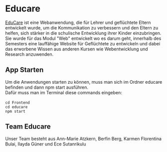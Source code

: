 # Educare
[EduCare](https://educaregruppef.onrender.com) ist eine Webanwendung, die für Lehrer und geflüchtete Eltern entwickelt wurde, um die Kommunikation zu verbessern und den Eltern zu helfen, sich stärker in die schulische Entwicklung ihrer Kinder einzubringen.<br>Sie wurde für das Modul "Web" entwickelt wo es darum geht, innerhalb des Semesters eine lauffähige Website für Geflüchtete zu entwickeln und dabei das erworbene Wissen aus anderen Kursen wie Webentwicklung und Research anzuwenden. <br>

## App Starten
Um die Anwendungen starten zu können, muss man sich im Ordner educare befinden und dann npm start ausführen.<br>
Dafür muss man im Terminal diese commands eingeben:<br><br>
```cd Frontend``` <br>
```cd educare``` <br>
```npm start``` <br>

## Team Educare
Unser Team besteht aus Ann-Marie Atzkern, Berfin Berg, Karmen Florentina Bulai, Ilayda Güner und Ece Sutanrikulu<br><br>

